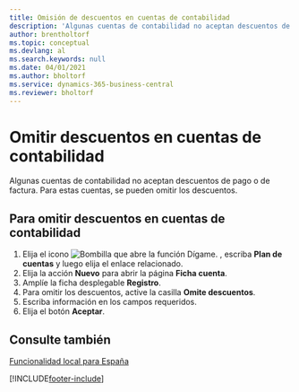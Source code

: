```yaml
---
title: Omisión de descuentos en cuentas de contabilidad
description: 'Algunas cuentas de contabilidad no aceptan descuentos de pago o de factura. Para estas cuentas, se pueden omitir los descuentos.'
author: brentholtorf
ms.topic: conceptual
ms.devlang: al
ms.search.keywords: null
ms.date: 04/01/2021
ms.author: bholtorf
ms.service: dynamics-365-business-central
ms.reviewer: bholtorf
---
```

# <a name="ignore-discounts-in-general-ledger-accounts"></a>Omitir descuentos en cuentas de contabilidad
Algunas cuentas de contabilidad no aceptan descuentos de pago o de factura. Para estas cuentas, se pueden omitir los descuentos.  

## <a name="to-ignore-discounts-in-general-ledger-accounts"></a>Para omitir descuentos en cuentas de contabilidad

1.  Elija el icono ![Bombilla que abre la función Dígame.](../../media/ui-search/search_small.png "Dígame qué desea hacer") , escriba **Plan de cuentas** y luego elija el enlace relacionado.  
2.  Elija la acción **Nuevo** para abrir la página **Ficha cuenta**.  
3.  Amplíe la ficha desplegable **Registro**.  
4.  Para omitir los descuentos, active la casilla **Omite descuentos**.  
5.  Escriba información en los campos requeridos.  
6.  Elija el botón **Aceptar**.  

## <a name="see-also"></a>Consulte también
 [Funcionalidad local para España](spain-local-functionality.md)


[!INCLUDE[footer-include](../../includes/footer-banner.md)]
